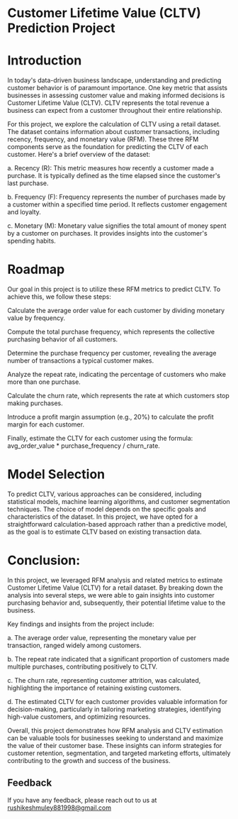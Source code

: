 
#  Customer Lifetime Value (CLTV) Prediction Project

# Introduction

In today's data-driven business landscape, understanding and predicting customer behavior is of paramount importance. One key metric that assists businesses in assessing customer value and making informed decisions is Customer Lifetime Value (CLTV). CLTV represents the total revenue a business can expect from a customer throughout their entire relationship.

For this project, we explore the calculation of CLTV using a retail dataset. The dataset contains information about customer transactions, including recency, frequency, and monetary value (RFM). These three RFM components serve as the foundation for predicting the CLTV of each customer. Here's a brief overview of the dataset:

a. Recency (R): This metric measures how recently a customer made a purchase. It is typically defined as the time elapsed since the customer's last purchase.

b. Frequency (F): Frequency represents the number of purchases made by a customer within a specified time period. It reflects customer engagement and loyalty.

c. Monetary (M): Monetary value signifies the total amount of money spent by a customer on purchases. It provides insights into the customer's spending habits.


# Roadmap


Our goal in this project is to utilize these RFM metrics to predict CLTV. To achieve this, we follow these steps:

Calculate the average order value for each customer by dividing monetary value by frequency.

Compute the total purchase frequency, which represents the collective purchasing behavior of all customers.

Determine the purchase frequency per customer, revealing the average number of transactions a typical customer makes.

Analyze the repeat rate, indicating the percentage of customers who make more than one purchase.

Calculate the churn rate, which represents the rate at which customers stop making purchases.

Introduce a profit margin assumption (e.g., 20%) to calculate the profit margin for each customer.

Finally, estimate the CLTV for each customer using the formula: avg_order_value * purchase_frequency / churn_rate.

# Model Selection

To predict CLTV, various approaches can be considered, including statistical models, machine learning algorithms, and customer segmentation techniques. The choice of model depends on the specific goals and characteristics of the dataset. In this project, we have opted for a straightforward calculation-based approach rather than a predictive model, as the goal is to estimate CLTV based on existing transaction data.


# Conclusion:
  
  In this project, we leveraged RFM analysis and related metrics to estimate Customer Lifetime Value (CLTV) for a retail dataset. By breaking down the analysis into several steps, we were able to gain insights into customer purchasing behavior and, subsequently, their potential lifetime value to the business.

Key findings and insights from the project include:

a. The average order value, representing the monetary value per transaction, ranged widely among customers.

b. The repeat rate indicated that a significant proportion of customers made multiple purchases, contributing positively to CLTV.

c. The churn rate, representing customer attrition, was calculated, highlighting the importance of retaining existing customers.

d. The estimated CLTV for each customer provides valuable information for decision-making, particularly in tailoring marketing strategies, identifying high-value customers, and optimizing resources.

Overall, this project demonstrates how RFM analysis and CLTV estimation can be valuable tools for businesses seeking to understand and maximize the value of their customer base. These insights can inform strategies for customer retention, segmentation, and targeted marketing efforts, ultimately contributing to the growth and success of the business.
## Feedback

If you have any feedback, please reach out to us at rushikeshmuley881998@gmail.com

